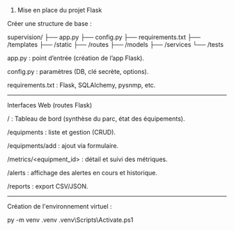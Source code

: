 1. Mise en place du projet Flask

Créer une structure de base :

supervision/
├── app.py
├── config.py
├── requirements.txt
├── /templates
├── /static
├── /routes
├── /models
├── /services
└── /tests


app.py : point d’entrée (création de l’app Flask).

config.py : paramètres (DB, clé secrète, options).

requirements.txt : Flask, SQLAlchemy, pysnmp, etc.

------------

Interfaces Web (routes Flask)

/ : Tableau de bord (synthèse du parc, état des équipements).

/equipments : liste et gestion (CRUD).

/equipments/add : ajout via formulaire.

/metrics/<equipment_id> : détail et suivi des métriques.

/alerts : affichage des alertes en cours et historique.

/reports : export CSV/JSON.


-----------

Création de l'environnement virtuel : 

py -m venv .venv
.venv\Scripts\Activate.ps1
